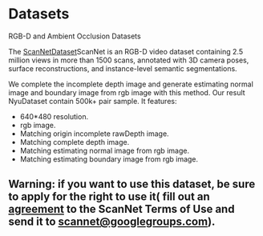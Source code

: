 # Datasets
RGB-D and Ambient Occlusion Datasets  

The [ScanNetDataset](https://github.com/ScanNet/ScanNet)ScanNet is an RGB-D video dataset containing 2.5 million views in more than 1500 scans, annotated with 3D camera poses, surface reconstructions, and instance-level semantic segmentations.

We complete the incomplete depth image and generate estimating normal image and boundary image from rgb image with this method. Our result NyuDataset contain 500k+ pair sample. It features:

  - 640*480 resolution.
  - rgb image.
  - Matching origin incomplete rawDepth image.
  - Matching complete depth image.
  - Matching estimating normal image from rgb image.
  - Matching estimating boundary image from rgb image.
  
 ## Warning: if you want to use this dataset, be sure to apply for the right to use it( fill out an [agreement](kaldir.vc.in.tum.de/scannet/ScanNet_TOS.pdf) to the ScanNet Terms of Use and send it to scannet@googlegroups.com).

